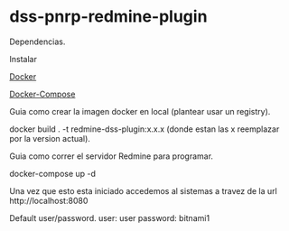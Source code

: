 # dss-pnrp-redmine-plugin

Dependencias. 

Instalar 

[Docker](https://docs.docker.com/engine/install/ubuntu/)

[Docker-Compose](https://docs.docker.com/compose/install/)

Guia como crear la imagen docker en local (plantear usar un registry).

docker build . -t redmine-dss-plugin:x.x.x (donde estan las x reemplazar por la version actual).

Guia como correr el servidor Redmine para programar.

docker-compose up -d 

Una vez que esto esta iniciado accedemos al sistemas a travez de la url http://localhost:8080

Default user/password.
user: user
password: bitnami1


